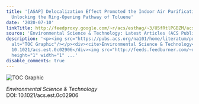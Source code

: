 ```yaml
---
title: '[ASAP] Delocalization Effect Promoted the Indoor Air Purification via Directly
  Unlocking the Ring-Opening Pathway of Toluene'
date: '2020-07-10'
linkTitle: http://feedproxy.google.com/~r/acs/esthag/~3/U5fRtlPGBZM/acs.est.0c02906
source: 'Environmental Science & Technology: Latest Articles (ACS Publications)'
description: '<p><img src="https://pubs.acs.org/na101/home/literatum/publisher/achs/journals/content/esthag/0/esthag.ahead-of-print/acs.est.0c02906/20200710/images/medium/es0c02906_0006.gif"
  alt="TOC Graphic"/></p><div><cite>Environmental Science & Technology</cite></div><div>DOI:
  10.1021/acs.est.0c02906</div><img src="http://feeds.feedburner.com/~r/acs/esthag/~4/U5fRtlPGBZM"
  height="1" width="1" ...'
disable_comments: true
---
```

<p><img src="https://pubs.acs.org/na101/home/literatum/publisher/achs/journals/content/esthag/0/esthag.ahead-of-print/acs.est.0c02906/20200710/images/medium/es0c02906_0006.gif" alt="TOC Graphic"/></p><div><cite>Environmental Science & Technology</cite></div><div>DOI: 10.1021/acs.est.0c02906</div><img src="http://feeds.feedburner.com/~r/acs/esthag/~4/U5fRtlPGBZM" height="1" width="1" ...
